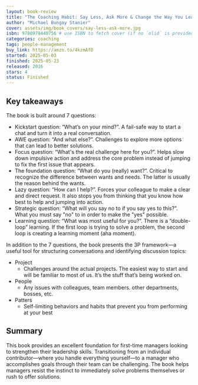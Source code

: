 ```yaml
---
layout: book-review
title: "The Coaching Habit: Say Less, Ask More & Change the Way You Lead Forever"
author: "Michael Bungay Stanier"
cover: assets/img/book_covers/say-less-ask-more.jpg
isbn: 9780978440756 # use ISBN to fetch cover (if no `olid` is provided, dashes are optional)
categories: coaching
tags: people-management
buy_link: https://amzn.to/4kzmAfD
started: 2025-05-03
finished: 2025-05-23
released: 2016
stars: 4
status: Finished
---
```

## Key takeaways
The book is built around 7 questions:
- Kickstart question: “What’s on your mind?”. A fail-safe way to start a chat and turn it into a real conversation.
- AWE question: “And what else?”. Challenges to explore more options that can lead to better solutions.
- Focus question: “What's the real challenge here for you?”. Helps slow down impulsive action and address the core problem instead of jumping to fix the first issue that appears.
- The foundation question: “What do you (really) want?”. Critical to recognize the difference between wants and needs. The latter is usually the reason behind the wants.
- Lazy question: “How can I help?”. Forces your colleague to make a clear and direct request. It also stops you from thinking that you know how best to help and jumping into action.
- Strategic question: “What will you say no to if you say yes to this?”. What you must say "no" to in order to make the "yes" possible.
- Learning question: “What was most useful for you?”. There is a “double-loop” learning. If the first loop is trying to solve a problem, the second loop is creating a learning moment (aha moment).

In addition to the 7 questions, the book presents the 3P framework—a useful tool for structuring conversations and identifying discussion topics:
- Project
    - Challenges around the actual projects. The easiest way to start and will be familiar to most of us. It’s the stuff that’s being worked on.
- People
    - Any issues with colleagues, team members. other departments, bosses, etc.
- Patters
    - Self-limiting behaviors and habits that prevent you from performing at your best

## Summary
This book provides an excellent foundation for first-time managers looking to strengthen their leadership skills. Transitioning from an individual contributor—where you handle everything yourself—to a manager who accomplishes goals through their team can be challenging. The book helps managers resist the instinct to immediately solve problems themselves or rush to offer solutions.